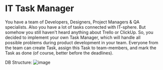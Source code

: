 # IT Task Manager
You have a team of Developers, Designers, Project Managers & QA specialists. Also you have a lot of tasks connected with IT-sphere. But somehow you still haven't heard anything about Trello or ClickUp. So, you decided to implement your own Task Manager, which will handle all possible problems during product development in your team. Everyone from the team can create Task, assign this Task to team-members, and mark the Task as done (of course, better before the deadlines).

DB Structure:
![image](https://github.com/oleksandra-shershen/task-manager/assets/105819546/c17df0c9-eba9-4c9c-8d43-c622b12f10ec)
